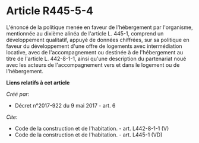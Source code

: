 # Article R445-5-4

L'énoncé de la politique menée en faveur de l'hébergement par l'organisme, mentionnée au dixième alinéa de l'article L.
445-1, comprend un développement qualitatif, appuyé de données chiffrées, sur sa politique en faveur du développement d'une
offre de logements avec intermédiation locative, avec de l'accompagnement ou destinée à de l'hébergement au titre de
l'article L. 442-8-1-1, ainsi qu'une description du partenariat noué avec les acteurs de l'accompagnement vers et dans le
logement ou de l'hébergement.

**Liens relatifs à cet article**

_Créé par_:

  - Décret n°2017-922 du 9 mai 2017 - art. 6

_Cite_:

  - Code de la construction et de l'habitation. - art. L442-8-1-1 (V)
  - Code de la construction et de l'habitation. - art. L445-1 (VD)
